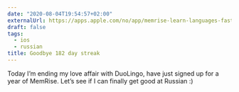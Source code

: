 ```yaml
---
date: "2020-08-04T19:54:57+02:00"
externalUrl: https://apps.apple.com/no/app/memrise-learn-languages-fast/id635966718
draft: false
tags:
  - ios
  - russian
title: Goodbye 182 day streak
---
```


Today I’m ending my love affair with DuoLingo, have just signed up for a year of MemRise. Let’s see if I can finally
get good at Russian :)
